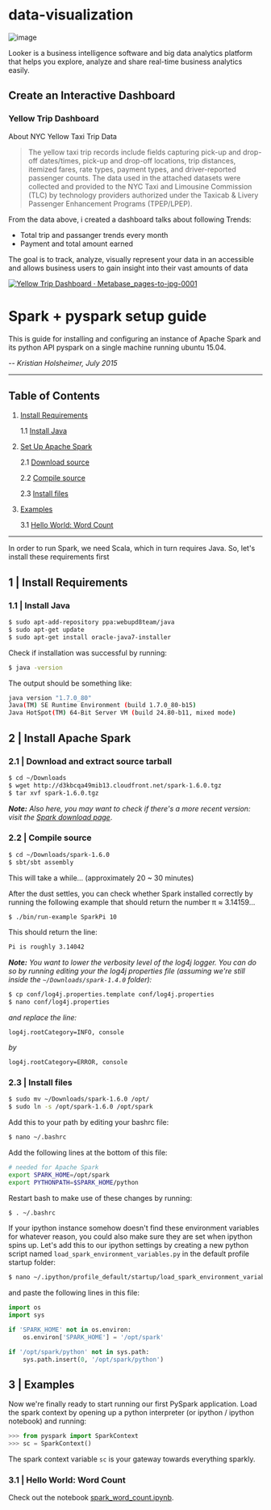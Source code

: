 # data-visualization

![image](https://user-images.githubusercontent.com/108534539/225223298-b2dd58cc-a516-41c2-bfdd-eab849740e0e.png)

Looker is a business intelligence software and big data analytics platform that helps you explore, analyze and share real-time business analytics easily.


## Create an Interactive Dashboard

### Yellow Trip Dashboard
About NYC Yellow Taxi Trip Data
> The yellow taxi trip records include fields capturing pick-up and drop-off dates/times, pick-up and drop-off locations, trip distances, itemized fares, rate types, payment types, and driver-reported passenger counts. The data used in the attached datasets were collected and provided to the NYC Taxi and Limousine Commission (TLC) by technology providers authorized under the Taxicab & Livery Passenger Enhancement Programs (TPEP/LPEP).

From the data above, i created a dashboard talks about following Trends:
+ Total trip and passanger trends every month
+ Payment and total amount earned 

The goal is to track, analyze, visually represent your data in an accessible and allows business users to gain insight into their vast amounts of data

[![Yellow Trip Dashboard · Metabase_pages-to-jpg-0001](https://user-images.githubusercontent.com/85284506/206668374-f99841fe-645e-4141-8f12-34a1f09f17b3.jpg)](https://lookerstudio.google.com/u/0/reporting/dc4ade3d-1e66-4818-ab1a-6408c8abcd00/page/gg69C?s=gQkqJGgqE9I)


# Spark + pyspark setup guide

This is guide for installing and configuring an instance of Apache Spark and its python API pyspark on a single machine running ubuntu 15.04.

-- *Kristian Holsheimer, July 2015*

---

## Table of Contents
1. [Install Requirements](#requirements)

    1.1 [Install Java](#requirements-java)

2. [Set Up Apache Spark](#spark)

    2.1 [Download source](#spark-tarball)

    2.2 [Compile source](#spark-compile)

    2.3 [Install files](#spark-install)

3. [Examples](#examples)

    3.1 [Hello World: Word Count](#examples-helloworld)
  
---

In order to run Spark, we need Scala, which in turn requires Java. So, let's install these requirements first

<div id='requirements'/></div>

## 1 | Install Requirements

<div id='requirements-java'/></div>

### 1.1 | Install Java

```bash
$ sudo apt-add-repository ppa:webupd8team/java
$ sudo apt-get update
$ sudo apt-get install oracle-java7-installer
```

Check if installation was successful by running:

```bash
$ java -version
```

The output should be something like:

```bash
java version "1.7.0_80"
Java(TM) SE Runtime Environment (build 1.7.0_80-b15)
Java HotSpot(TM) 64-Bit Server VM (build 24.80-b11, mixed mode)
```


## 2 | Install Apache Spark

<div id='spark-tarball'/></div>

### 2.1 | Download and extract source tarball

```bash
$ cd ~/Downloads
$ wget http://d3kbcqa49mib13.cloudfront.net/spark-1.6.0.tgz
$ tar xvf spark-1.6.0.tgz
```
***Note:*** *Also here, you may want to check if there's a more recent version: visit the [Spark download page](http://spark.apache.org/downloads.html)*.

<div id='spark-compile'/></div>

### 2.2 | Compile source
```bash
$ cd ~/Downloads/spark-1.6.0
$ sbt/sbt assembly
```

This will take a while... (approximately 20 ~ 30 minutes)

After the dust settles, you can check whether Spark installed correctly by running the following example that should return the number π ≈ 3.14159...
```bash
$ ./bin/run-example SparkPi 10
```

This should return the line:
```bash
Pi is roughly 3.14042
```

***Note:*** *You want to lower the verbosity level of the log4j logger. You can do so by running editing your the log4j properties file (assuming we're still inside the `~/Downloads/spark-1.4.0` folder):*
```bash
$ cp conf/log4j.properties.template conf/log4j.properties
$ nano conf/log4j.properties
```

*and replace the line:*

    log4j.rootCategory=INFO, console

*by*

    log4j.rootCategory=ERROR, console

<div id='spark-install'/></div>

### 2.3 | Install files
```bash
$ sudo mv ~/Downloads/spark-1.6.0 /opt/
$ sudo ln -s /opt/spark-1.6.0 /opt/spark
```

Add this to your path by editing your bashrc file:
```bash
$ nano ~/.bashrc
```

Add the following lines at the bottom of this file:
```bash
# needed for Apache Spark
export SPARK_HOME=/opt/spark
export PYTHONPATH=$SPARK_HOME/python
```
Restart bash to make use of these changes by running:
```bash
$ . ~/.bashrc
```

If your ipython instance somehow doesn't find these environment variables for whatever reason, you could also make sure they are set when ipython spins up. Let's add this to our ipython settings by creating a new python script named `load_spark_environment_variables.py` in the default profile startup folder:
```bash
$ nano ~/.ipython/profile_default/startup/load_spark_environment_variables.py
```
and paste the following lines in this file:
```python
import os
import sys

if 'SPARK_HOME' not in os.environ:
    os.environ['SPARK_HOME'] = '/opt/spark'

if '/opt/spark/python' not in sys.path:
    sys.path.insert(0, '/opt/spark/python')
```

<div id='examples'/></div>

## 3 | Examples

Now we're finally ready to start running our first PySpark application. Load the spark context by opening up a python interpreter (or ipython / ipython notebook) and running:

```python
>>> from pyspark import SparkContext
>>> sc = SparkContext()
```

The spark context variable `sc` is your gateway towards everything sparkly.


<div id='examples-helloworld'/></div>

### 3.1 | Hello World: Word Count

Check out the notebook [spark_word_count.ipynb](spark_word_count.ipynb).

